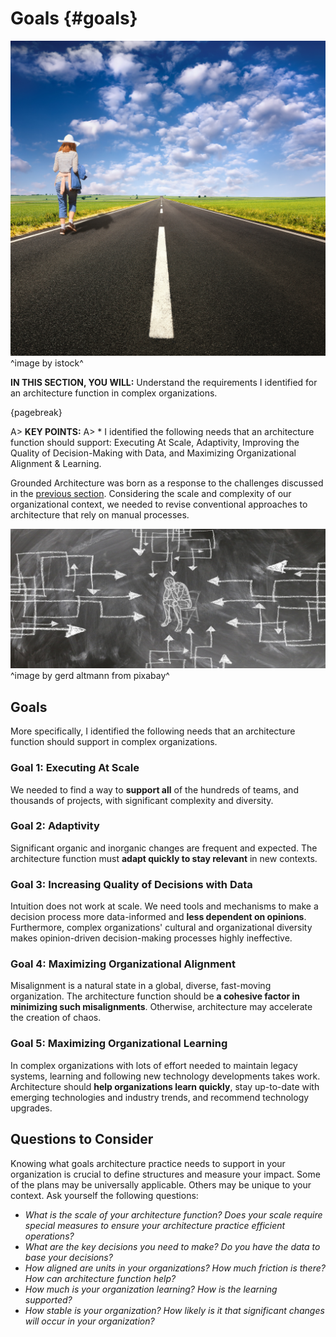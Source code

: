 

# Goals {#goals}

![](assets/images/arch/iStock-462294849.jpg)
^image by istock^

**IN THIS SECTION, YOU WILL:** Understand the requirements I identified for an architecture function in complex organizations.

{pagebreak}

A> **KEY POINTS:**
A> * I identified the following needs that an architecture function should support: Executing At Scale, Adaptivity, Improving the Quality of Decision-Making with Data, and Maximizing Organizational Alignment & Learning.

Grounded Architecture was born as a response to the challenges discussed in the [previous section](#context). Considering the scale and complexity of our organizational context, we needed to revise conventional approaches to architecture that rely on manual processes. 

![](assets/images/stress-gc7a712a2f_1920.jpg)
^image by gerd altmann from pixabay^

## Goals
More specifically, I identified the following needs that an architecture function should support in complex organizations.

### Goal 1: Executing At Scale

We needed to find a way to **support all** of the hundreds of teams, and thousands of projects, with significant complexity and diversity.

### Goal 2: Adaptivity

Significant organic and inorganic changes are frequent and expected. The architecture function must **adapt quickly to stay relevant** in new contexts.

### Goal 3: Increasing Quality of Decisions with Data

Intuition does not work at scale. We need tools and mechanisms to make a decision process more data-informed and **less dependent on opinions**. Furthermore, complex organizations' cultural and organizational diversity makes opinion-driven decision-making processes highly ineffective.

### Goal 4: Maximizing Organizational Alignment

Misalignment is a natural state in a global, diverse, fast-moving organization. The architecture function should be **a cohesive factor in minimizing such misalignments**. Otherwise, architecture may accelerate the creation of chaos.

### Goal 5: Maximizing Organizational Learning

In complex organizations with lots of effort needed to maintain legacy systems, learning and following new technology developments takes work. Architecture should **help organizations learn quickly**, stay up-to-date with emerging technologies and industry trends, and recommend technology upgrades.

## Questions to Consider

Knowing what goals architecture practice needs to support in your organization is crucial to define structures and measure your impact. Some of the plans may be universally applicable. Others may be unique to your context. Ask yourself the following questions:

* *What is the scale of your architecture function? Does your scale require special measures to ensure your architecture practice efficient operations?*
* *What are the key decisions you need to make? Do you have the data to base your decisions?*
* *How aligned are units in your organizations? How much friction is there? How can architecture function help?*
* *How much is your organization learning? How is the learning supported?*
* *How stable is your organization? How likely is it that significant changes will occur in your organization?* 
